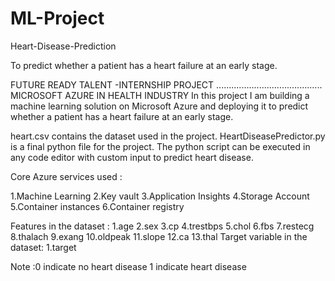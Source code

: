 # ML-Project
Heart-Disease-Prediction

To predict whether a patient has a heart failure at an early stage.

FUTURE READY TALENT -INTERNSHIP PROJECT .......................................... MICROSOFT AZURE IN HEALTH INDUSTRY In this project I am building a machine learning solution on Microsoft Azure and deploying it to predict whether a patient has a heart failure at an early stage.

heart.csv contains the dataset used in the project. HeartDiseasePredictor.py is a final python file for the project. The python script can be executed in any code editor with custom input to predict heart disease.

Core Azure services used :

1.Machine Learning 2.Key vault 3.Application Insights 4.Storage Account 5.Container instances 6.Container registry

Features in the dataset : 1.age 2.sex 3.cp 4.trestbps 5.chol 6.fbs 7.restecg 8.thalach 9.exang 10.oldpeak 11.slope 12.ca 13.thal Target variable in the dataset: 1.target

Note :0 indicate no heart disease 1 indicate heart disease
